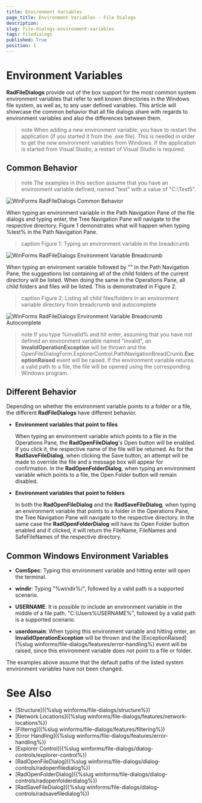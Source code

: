 ```yaml
---
title: Environment Variables
page_title: Environment Variables - File Dialogs
description:  
slug: file-dialogs-environment-variables
tags: filedialogs
published: True
position: 1 
---
```


#  Environment Variables

**RadFileDialogs** provide out of the box support for the most common system environment variables that refer to well known directories in the Windows file system, as well as, to any user defined variables. This article will showcase the common behavior that all file dialogs share with regards to environment variables and also the differences between them.

>note When adding a new environment variable, you have to restart the application (if you started it from the .exe file). This is needed in order to get the new environment variables from Windows. If the application is started from Visual Studio, a restart of Visual Studio is required.

## Common Behavior

>note The examples in this section assume that you have an environment variable defined, named "test" with a value of "C:&#92;Test5".

![WinForms RadFileDialogs Common Behavior](images/file-dialogs-environment-variables001.png)

When typing an environment variable in the Path Navigation Pane of the file dialogs and typing enter, the Tree Navigation Pane will navigate to the respective directory. Figure 1 demonstrates what will happen when typing %test% in the Path Navigation Pane.

>caption Figure 1: Typing an environment variable in the breadcrumb

![WinForms RadFileDialogs Environment Variable Breadcrumb](images/file-dialogs-environment-variables002.gif)

When typing an enviroment variable followed by "\" in the Path Navigation Pane, the suggestions list containing all of the child folders of the current directory will be listed. When doing the same in the Operations Pane, all child folders and files will be listed. This is demonstrated in Figure 2.

>caption Figure 2: Listing all child files/folders in an environment variable directory from breadcrumb and autocomplete

![WinForms RadFileDialogs Environment Variable Breadcrumb Autocomplete](images/file-dialogs-environment-variables003.gif)

>note If you type %invalid% and hit enter, assuming that you have not defined an environment variable named "invalid", an **InvalidOperationException** will be thrown and the OpenFileDialogForm.ExplorerControl.PathNavigationBreadCrumb.**ExceptionRaised** event will be raised. If the environment variable returns a valid path to a file, the file will be opened using the corresponding Windows program.

## Different Behavior

Depending on whether the environment variable points to a folder or a file, the different **RadFileDialogs** have different behavior.

* **Environment variables that point to files**

	When typing an environment variable which points to a file in the Operations Pane, the **RadOpenFileDialog**'s Open button will be enabled. If you click it, the respective name of the file will be returned. As for the **RadSaveFileDialog**, when clicking the Save button, an attempt will be made to override the file and a message box will appear for confirmation. In the **RadOpenFolderDialog**, when typing an environment variable which points to a file, the Open Folder button will remain disabled.

* **Environment variables that point to folders**

	In both the **RadOpenFileDialog** and the **RadSaveFileDialog**, when typing an environment variable that points to a folder in the Operations Pane, the Tree Navigation Pane will navigate to the respective directory. In the same case the **RadOpenFolderDialog** will have its Open Folder button enabled and if clicked, it will return the FileName, FileNames and SafeFileNames of the respective directory.

## Common Windows Environment Variables

* **ComSpec**: Typing this environment variable and hitting enter will open the terminal.

* **windir**: Typing "%windir%/", followed by a valid path is a supported scenario.

* **USERNAME**: It is possible to include an environment variable in the middle of a file path. "C:\Users\%USERNAME%\", followed by a valid path is a supported scenario.

* **userdomain**: When typing this environment variable and hitting enter, an **InvalidOperationException** will be thrown and the [ExceptionRaised](%slug winforms/file-dialogs/features/error-handling%) event will be raised, since this environment variable does not point to a file or folder.

The examples above assume that the default paths of the listed system environment variables have not been changed.

# See Also

* [Structure]({%slug winforms/file-dialogs/structure%})
* [Network Locations]({%slug winforms/file-dialogs/features/network-locations%})
* [Filterng]({%slug winforms/file-dialogs/features/filtering%}) 
* [Error Handling]({%slug winforms/file-dialogs/features/error-handling%})
* [Explorer Control]({%slug winforms/file-dialogs/dialog-controls/explorer-control%})
* [RadOpenFileDialog]({%slug winforms/file-dialogs/dialog-controls/radopenfiledialog%})
* [RadOpenFolderDialog]({%slug winforms/file-dialogs/dialog-controls/radopenfolderdialog%})
* [RadSaveFileDialog]({%slug winforms/file-dialogs/dialog-controls/radsavefiledialog%})
